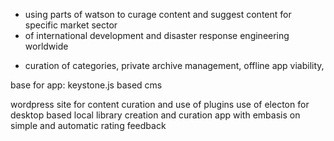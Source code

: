 * using parts of watson to curage content and suggest content for specific market sector
* of international development and disaster response engineering worldwide


- curation of categories, private archive management, offline app viability,

base for app: keystone.js based cms

wordpress site for content curation and use of plugins
use of electon for desktop based local library creation and curation app with embasis on simple and automatic rating feedback
